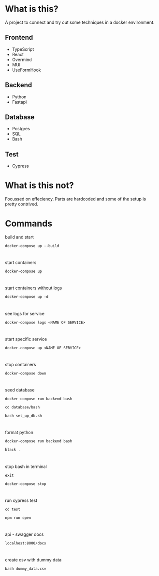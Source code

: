 # What is this?

A project to connect and try out some techniques in a docker environment.

## Frontend

- TypeScript
- React
- Overmind
- MUI
- UseFormHook

## Backend

- Python
- Fastapi

## Database

- Postgres
- SQL
- Bash

## Test

- Cypress

# What is this not?

Focussed on effeciency.
Parts are hardcoded and some of the setup is pretty contrived.

# Commands

build and start

`docker-compose up --build`

#

start containers

`docker-compose up`

#

start containers without logs

`docker-compose up -d`

#

see logs for service

`docker-compose logs <NAME OF SERVICE>`

#

start specific service

`docker-compose up <NAME OF SERVICE>`

#

stop containers

`docker-compose down`

#

seed database

`docker-compose run backend bash`

`cd database/bash`

`bash set_up_db.sh`

#

format python

`docker-compose run backend bash`

`black .`

#

stop bash in terminal

`exit`

`docker-compose stop`

#

run cypress test

`cd test`

`npm run open`

#

api - swagger docs

`localhost:8000/docs`

#

create csv with dummy data

`bash dummy_data.csv`
